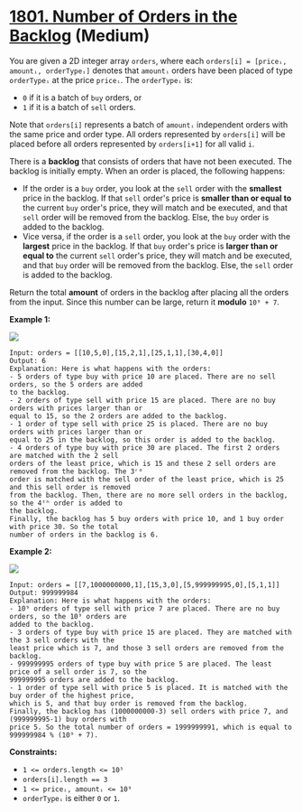 # [1801. Number of Orders in the Backlog][link] (Medium)

[link]: https://leetcode.com/problems/number-of-orders-in-the-backlog/

You are given a 2D integer array `orders`, where each `orders[i] = [priceᵢ, amountᵢ, orderTypeᵢ]`
denotes that `amountᵢ` orders have been placed of type `orderTypeᵢ` at the price `priceᵢ`. The
`orderTypeᵢ` is:

- `0` if it is a batch of `buy` orders, or
- `1` if it is a batch of `sell` orders.

Note that `orders[i]` represents a batch of `amountᵢ` independent orders with the same price and
order type. All orders represented by `orders[i]` will be placed before all orders represented by
`orders[i+1]` for all valid `i`.

There is a **backlog** that consists of orders that have not been executed. The backlog is initially
empty. When an order is placed, the following happens:

- If the order is a `buy` order, you look at the `sell` order with the **smallest** price in the
backlog. If that `sell` order's price is **smaller than or equal to** the current `buy` order's
price, they will match and be executed, and that `sell` order will be removed from the backlog.
Else, the `buy` order is added to the backlog.
- Vice versa, if the order is a `sell` order, you look at the `buy` order with the **largest** price
in the backlog. If that `buy` order's price is **larger than or equal to** the current `sell`
order's price, they will match and be executed, and that `buy` order will be removed from the
backlog. Else, the `sell` order is added to the backlog.

Return the total **amount** of orders in the backlog after placing all the orders from the input.
Since this number can be large, return it **modulo** `10⁹ + 7`.

**Example 1:**

![](https://assets.leetcode.com/uploads/2021/03/11/ex1.png)

```
Input: orders = [[10,5,0],[15,2,1],[25,1,1],[30,4,0]]
Output: 6
Explanation: Here is what happens with the orders:
- 5 orders of type buy with price 10 are placed. There are no sell orders, so the 5 orders are added
to the backlog.
- 2 orders of type sell with price 15 are placed. There are no buy orders with prices larger than or
equal to 15, so the 2 orders are added to the backlog.
- 1 order of type sell with price 25 is placed. There are no buy orders with prices larger than or
equal to 25 in the backlog, so this order is added to the backlog.
- 4 orders of type buy with price 30 are placed. The first 2 orders are matched with the 2 sell
orders of the least price, which is 15 and these 2 sell orders are removed from the backlog. The 3ʳᵈ
order is matched with the sell order of the least price, which is 25 and this sell order is removed
from the backlog. Then, there are no more sell orders in the backlog, so the 4ᵗʰ order is added to
the backlog.
Finally, the backlog has 5 buy orders with price 10, and 1 buy order with price 30. So the total
number of orders in the backlog is 6.
```

**Example 2:**

![](https://assets.leetcode.com/uploads/2021/03/11/ex2.png)

```
Input: orders = [[7,1000000000,1],[15,3,0],[5,999999995,0],[5,1,1]]
Output: 999999984
Explanation: Here is what happens with the orders:
- 10⁹ orders of type sell with price 7 are placed. There are no buy orders, so the 10⁹ orders are
added to the backlog.
- 3 orders of type buy with price 15 are placed. They are matched with the 3 sell orders with the
least price which is 7, and those 3 sell orders are removed from the backlog.
- 999999995 orders of type buy with price 5 are placed. The least price of a sell order is 7, so the
999999995 orders are added to the backlog.
- 1 order of type sell with price 5 is placed. It is matched with the buy order of the highest price,
which is 5, and that buy order is removed from the backlog.
Finally, the backlog has (1000000000-3) sell orders with price 7, and (999999995-1) buy orders with
price 5. So the total number of orders = 1999999991, which is equal to 999999984 % (10⁹ + 7).
```

**Constraints:**

- `1 <= orders.length <= 10⁵`
- `orders[i].length == 3`
- `1 <= priceᵢ, amountᵢ <= 10⁹`
- `orderTypeᵢ` is either `0` or `1`.
